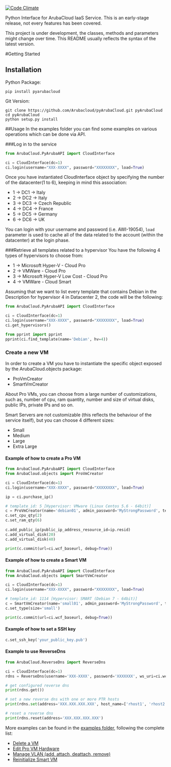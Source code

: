 [![Code Climate](https://codeclimate.com/github/Arubacloud/pyArubaCloud/badges/gpa.svg)](https://codeclimate.com/github/Arubacloud/pyArubaCloud)

Python Interface for ArubaCloud IaaS Service. This is an early-stage release, not every features has been covered.

This project is under development, the classes, methods and parameters might change over time. This README usually reflects the syntax of the latest version.

#Getting Started
## Installation
Python Package:
```
pip install pyarubacloud
```

Git Version:
```
git clone https://github.com/Arubacloud/pyArubaCloud.git pyArubaCloud
cd pyArubaCloud
python setup.py install
```

##Usage
In the examples folder you can find some examples on various operations which can be done via API.

###Log in to the service
``` python
from ArubaCloud.PyArubaAPI import CloudInterface

ci = CloudInterface(dc=1)
ci.login(username="XXX-XXXX", password="XXXXXXXX", load=True)
```
Once you have instantiated CloudInterface object by specifying the number of the datacenter(1 to 6), keeping in mind this association:
- 1 -> DC1 -> Italy
- 2 -> DC2 -> Italy
- 3 -> DC3 -> Czech Republic
- 4 -> DC4 -> France
- 5 -> DC5 -> Germany
- 6 -> DC6 -> UK

You can login with your username and password (i.e. AWI-19054), `load` parameter is used to cache all of the data related to the account (within the datacenter) at the login phase.

###Retrieve all templates related to a hypervisor
You have the following 4 types of hypervisors to choose from:
- 1 -> Microsoft Hyper-V - Cloud Pro
- 2 -> VMWare - Cloud Pro
- 3 -> Microsoft Hyper-V Low Cost - Cloud Pro
- 4 -> VMWare - Cloud Smart

Assuming that we want to list every template that contains Debian in the Description for hypervisor 4 in Datacenter 2, the code will be the following:
``` python
from ArubaCloud.PyArubaAPI import CloudInterface

ci = CloudInterface(dc=1)
ci.login(username="XXX-XXXX", password="XXXXXXXX", load=True)
ci.get_hypervisors()

from pprint import pprint
pprint(ci.find_template(name='Debian', hv=4))
```

### Create a new VM
In order to create a VM you have to instantiate the specific object exposed by the ArubaCloud.objects package:
- ProVmCreator
- SmartVmCreator

About Pro VMs, you can choose from a large number of customizations, such as, number of cpu, ram quantity, number and size of virtual disks, public IPs, private IPs and so on.

Smart Servers are not customizable (this reflects the behaviour of the service itself), but you can choose 4 different sizes:
- Small
- Medium
- Large
- Extra Large

#### Example of how to create a Pro VM
``` python
from ArubaCloud.PyArubaAPI import CloudInterface
from ArubaCloud.objects import ProVmCreator

ci = CloudInterface(dc=1)
ci.login(username="XXX-XXXX", password="XXXXXXXX", load=True)

ip = ci.purchase_ip()

# template_id: 5 [Hypervisor: VMware (Linux Centos 5.6 - 64bit)]
c = ProVmCreator(name='debian01', admin_password='MyStrongPassword', template_id='5', auth_obj=ci.auth)
c.set_cpu_qty(2)
c.set_ram_qty(6)
  
c.add_public_ip(public_ip_address_resource_id=ip.resid)
c.add_virtual_disk(20)
c.add_virtual_disk(40)

print(c.commit(url=ci.wcf_baseurl, debug=True))
```

#### Example of how to create a Smart VM
``` python
from ArubaCloud.PyArubaAPI import CloudInterface
from ArubaCloud.objects import SmartVmCreator

ci = CloudInterface(dc=1)
ci.login(username="XXX-XXXX", password="XXXXXXXX", load=True)

# template_id: 1114 [Hypervisor: SMART (Debian 7 - 64bit)]
c = SmartVmCreator(name='small01', admin_password='MyStrongPassword', template_id=1114, auth_obj=ci.auth)
c.set_type(size='small')

print(c.commit(url=ci.wcf_baseurl, debug=True))
```

#### Example of how to set a SSH key
``` python
c.set_ssh_key('your_public_key.pub')
```

#### Example to use ReverseDns
``` python
from ArubaCloud.ReverseDns import ReverseDns

ci = CloudInterface(dc=1)
rdns = ReverseDns(username='XXX-XXXX', password='XXXXXXX', ws_uri=ci.wcf_baseurl)

# get configured reverse dns
print(rdns.get())

# set a new reverse dns with one or more PTR hosts
print(rdns.set(address='XXX.XXX.XXX.XXX', host_name=['rhost1', 'rhost2']

# reset a reverse dns
print(rdns.reset(address='XXX.XXX.XXX.XXX')

```

More examples can be found in the [examples folder](https://github.com/Arubacloud/pyArubaCloud/tree/master/examples), following the complete list:
- [Delete a VM](https://github.com/Arubacloud/pyArubaCloud/blob/master/examples/delete_vm.py)
- [Edit Pro VM Hardware](https://github.com/Arubacloud/pyArubaCloud/blob/master/examples/edit_vm_hardware.py)
- [Manage VLAN (add, attach, deattach, remove)](https://github.com/Arubacloud/pyArubaCloud/blob/master/examples/manage_vswitch.py)
- [Reinitialize Smart VM](https://github.com/Arubacloud/pyArubaCloud/blob/master/examples/reinitialize.py)
